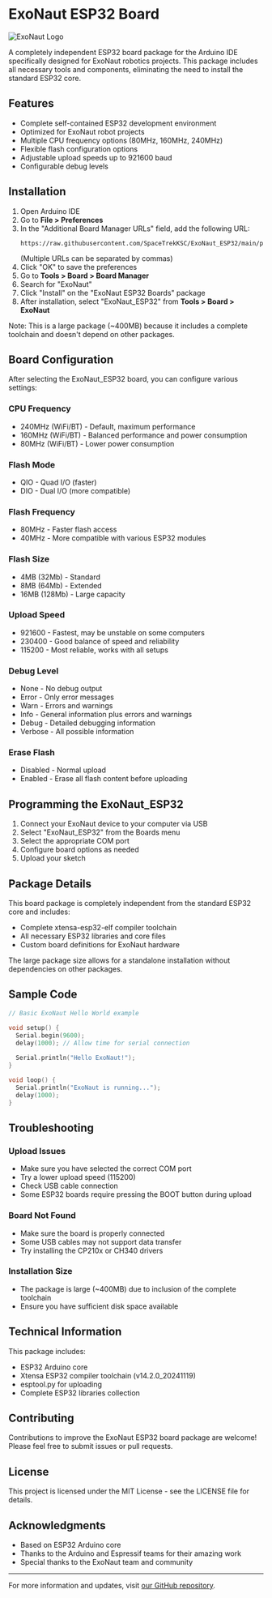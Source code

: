 # ExoNaut ESP32 Board

![ExoNaut Logo](https://via.placeholder.com/150)

A completely independent ESP32 board package for the Arduino IDE specifically designed for ExoNaut robotics projects. This package includes all necessary tools and components, eliminating the need to install the standard ESP32 core.

## Features

- Complete self-contained ESP32 development environment
- Optimized for ExoNaut robot projects
- Multiple CPU frequency options (80MHz, 160MHz, 240MHz)
- Flexible flash configuration options
- Adjustable upload speeds up to 921600 baud
- Configurable debug levels

## Installation

1. Open Arduino IDE
2. Go to **File > Preferences**
3. In the "Additional Board Manager URLs" field, add the following URL:
   ```
   https://raw.githubusercontent.com/SpaceTrekKSC/ExoNaut_ESP32/main/package_exonaut_index.json
   ```
   (Multiple URLs can be separated by commas)
4. Click "OK" to save the preferences
5. Go to **Tools > Board > Board Manager**
6. Search for "ExoNaut"
7. Click "Install" on the "ExoNaut ESP32 Boards" package
8. After installation, select "ExoNaut_ESP32" from **Tools > Board > ExoNaut**

Note: This is a large package (~400MB) because it includes a complete toolchain and doesn't depend on other packages.

## Board Configuration

After selecting the ExoNaut_ESP32 board, you can configure various settings:

### CPU Frequency
- 240MHz (WiFi/BT) - Default, maximum performance
- 160MHz (WiFi/BT) - Balanced performance and power consumption
- 80MHz (WiFi/BT) - Lower power consumption

### Flash Mode
- QIO - Quad I/O (faster)
- DIO - Dual I/O (more compatible)

### Flash Frequency
- 80MHz - Faster flash access
- 40MHz - More compatible with various ESP32 modules

### Flash Size
- 4MB (32Mb) - Standard
- 8MB (64Mb) - Extended
- 16MB (128Mb) - Large capacity

### Upload Speed
- 921600 - Fastest, may be unstable on some computers
- 230400 - Good balance of speed and reliability
- 115200 - Most reliable, works with all setups

### Debug Level
- None - No debug output
- Error - Only error messages
- Warn - Errors and warnings
- Info - General information plus errors and warnings
- Debug - Detailed debugging information
- Verbose - All possible information

### Erase Flash
- Disabled - Normal upload
- Enabled - Erase all flash content before uploading

## Programming the ExoNaut_ESP32

1. Connect your ExoNaut device to your computer via USB
2. Select "ExoNaut_ESP32" from the Boards menu
3. Select the appropriate COM port
4. Configure board options as needed
5. Upload your sketch

## Package Details

This board package is completely independent from the standard ESP32 core and includes:

- Complete xtensa-esp32-elf compiler toolchain
- All necessary ESP32 libraries and core files
- Custom board definitions for ExoNaut hardware

The large package size allows for a standalone installation without dependencies on other packages.

## Sample Code

```cpp
// Basic ExoNaut Hello World example

void setup() {
  Serial.begin(9600);
  delay(1000); // Allow time for serial connection
  
  Serial.println("Hello ExoNaut!");
}

void loop() {
  Serial.println("ExoNaut is running...");
  delay(1000);
}
```

## Troubleshooting

### Upload Issues
- Make sure you have selected the correct COM port
- Try a lower upload speed (115200)
- Check USB cable connection
- Some ESP32 boards require pressing the BOOT button during upload

### Board Not Found
- Make sure the board is properly connected
- Some USB cables may not support data transfer
- Try installing the CP210x or CH340 drivers

### Installation Size
- The package is large (~400MB) due to inclusion of the complete toolchain
- Ensure you have sufficient disk space available

## Technical Information

This package includes:

- ESP32 Arduino core
- Xtensa ESP32 compiler toolchain (v14.2.0_20241119)
- esptool.py for uploading
- Complete ESP32 libraries collection

## Contributing

Contributions to improve the ExoNaut ESP32 board package are welcome! Please feel free to submit issues or pull requests.

## License

This project is licensed under the MIT License - see the LICENSE file for details.

## Acknowledgments

- Based on ESP32 Arduino core
- Thanks to the Arduino and Espressif teams for their amazing work
- Special thanks to the ExoNaut team and community

---

For more information and updates, visit [our GitHub repository](https://github.com/SpaceTrekKSC/ExoNaut_ESP32).

